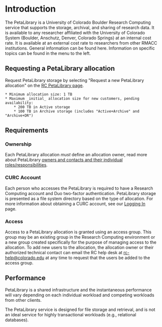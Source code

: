 # Introduction

The PetaLibrary is a University of Colorado Boulder Research Computing service that supports the storage, archival, and sharing of research data. It is available to any researcher affiliated with the University of Colorado System (Boulder, Anschutz, Denver, Colorado Springs) at an internal cost rate. It is available at an external cost rate to researchers from other RMACC institutions.  General information can be found here. Information on specific topics can be found in the menu to the left.
 
## Requesting a PetaLibrary allocation

Request PetaLibrary storage by selecting "Request a new PetaLibrary allocation" on the [RC PetaLibrary page](https://www.colorado.edu/rc/resources/petalibrary). 

```{note}
* Minimum allocation size: 1 TB
* Maximum _initial_ allocation size for new customers, pending availability:
    * 200 TB in Active storage
    * 100 TB in Archive storage (includes "Active+Archive" and "Archive+DR")
```

## Requirements

### Ownership
Each PetaLibrary allocation *must* define an allocation owner, read more about PetaLibrary [owners and contacts and their individual roles/responsibilities](./ownership.md). 

### CURC Account

Each person who accesses the PetaLibrary is required to have a Research Computing account and Duo two-factor authentication. PetaLibrary storage is presented as a file system directory based on the type of allocation. For more information about obtaining a CURC account, see our [Logging In](../../getting_started/logging-in.md) page. 

### Access
Access to a PetaLibrary allocation is granted using an access group. This group may be an existing group in the Research Computing environment or a new group created specifically for the purpose of managing access to the allocation. To add new users to the allocation, the allocation owner or their authorized technical contact can email the RC help desk at <rc-help@colorado.edu> at any time to request that the users be added to the access group. 

## Performance
PetaLibrary is a shared infrastructure and the instantaneous performance will vary depending on each individual workload and competing workloads from other clients.

The PetaLibrary service is designed for file storage and retrieval, and is not an ideal service for highly transactional workloads (e.g., relational databases).



